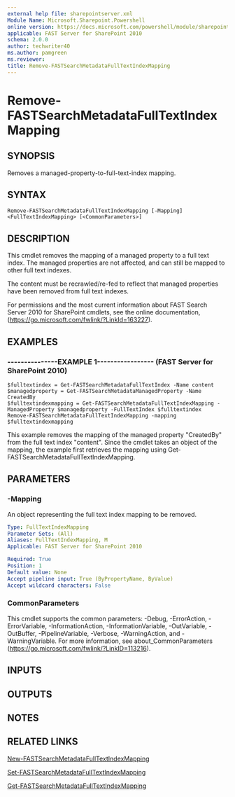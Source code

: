 ```yaml
---
external help file: sharepointserver.xml
Module Name: Microsoft.Sharepoint.Powershell
online version: https://docs.microsoft.com/powershell/module/sharepoint-server/remove-fastsearchmetadatafulltextindexmapping
applicable: FAST Server for SharePoint 2010
schema: 2.0.0
author: techwriter40
ms.author: pamgreen
ms.reviewer: 
title: Remove-FASTSearchMetadataFullTextIndexMapping
---
```


# Remove-FASTSearchMetadataFullTextIndexMapping

## SYNOPSIS
Removes a managed-property-to-full-text-index mapping.

## SYNTAX

```
Remove-FASTSearchMetadataFullTextIndexMapping [-Mapping] <FullTextIndexMapping> [<CommonParameters>]
```

## DESCRIPTION
This cmdlet removes the mapping of a managed property to a full text index.
The managed properties are not affected, and can still be mapped to other full text indexes.

The content must be recrawled/re-fed to reflect that managed properties have been removed from full text indexes.

For permissions and the most current information about FAST Search Server 2010 for SharePoint cmdlets, see the online documentation, (https://go.microsoft.com/fwlink/?LinkId=163227).

## EXAMPLES

### ---------------EXAMPLE 1----------------- (FAST Server for SharePoint 2010)
```
$fulltextindex = Get-FASTSearchMetadataFullTextIndex -Name content
$managedproperty = Get-FASTSearchMetadataManagedProperty -Name CreatedBy
$fulltextindexmapping = Get-FASTSearchMetadataFullTextIndexMapping -ManagedProperty $managedproperty -FullTextIndex $fulltextindex
Remove-FASTSearchMetadataFullTextIndexMapping -mapping $fulltextindexmapping
```

This example removes the mapping of the managed property "CreatedBy" from the full text index "content".
Since the cmdlet takes an object of the mapping, the example first retrieves the mapping using Get-FASTSearchMetadataFullTextIndexMapping.

## PARAMETERS

### -Mapping
An object representing the full text index mapping to be removed.

```yaml
Type: FullTextIndexMapping
Parameter Sets: (All)
Aliases: FullTextIndexMapping, M
Applicable: FAST Server for SharePoint 2010

Required: True
Position: 1
Default value: None
Accept pipeline input: True (ByPropertyName, ByValue)
Accept wildcard characters: False
```

### CommonParameters
This cmdlet supports the common parameters: -Debug, -ErrorAction, -ErrorVariable, -InformationAction, -InformationVariable, -OutVariable, -OutBuffer, -PipelineVariable, -Verbose, -WarningAction, and -WarningVariable. For more information, see about_CommonParameters (https://go.microsoft.com/fwlink/?LinkID=113216).

## INPUTS

## OUTPUTS

## NOTES

## RELATED LINKS

[New-FASTSearchMetadataFullTextIndexMapping](New-FASTSearchMetadataFullTextIndexMapping.md)

[Set-FASTSearchMetadataFullTextIndexMapping](Set-FASTSearchMetadataFullTextIndexMapping.md)

[Get-FASTSearchMetadataFullTextIndexMapping](Get-FASTSearchMetadataFullTextIndexMapping.md)

